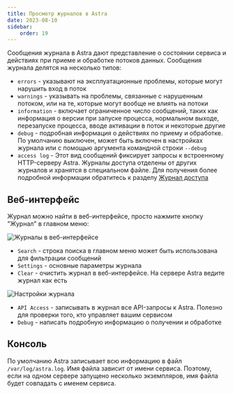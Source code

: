 ```yaml
---
title: Просмотр журналов в Astra
date: 2023-08-10
sidebar:
    order: 19
---
```


Сообщения журнала в Astra дают представление о состоянии сервиса и действиях при приеме и обработке потоков данных. Сообщения журнала делятся на несколько типов:

- `errors` - указывают на эксплуатационные проблемы, которые могут нарушить вход в поток
- `warnings` - указывать на проблемы, связанные с нарушенным потоком, или на те, которые могут вообще не влиять на потоки
- `information` - включает ограниченное число сообщений, таких как информация о версии при запуске процесса, нормальном выходе, перезапуске процесса, вводе активации в поток и некоторые другие
- `debug` - подробная информация о действиях по приему и обработке. По умолчанию выключен, может быть включен в настройках журнала или с помощью аргумента командной строки `--debug`
- `access log` - Этот вид сообщений фиксирует запросы к встроенному HTTP-серверу Astra. Журналы доступа отделены от других журналов и хранятся в специальном файле. Для получения более подробной информации обратитесь к разделу [Журнал доступа](/ru/astra/admin-guide/access)

## Веб-интерфейс[](/ru/astra/admin-guide/logs#web-interface)

Журнал можно найти в веб-интерфейсе, просто нажмите кнопку "Журнал" в главном меню:

![Журналы в веб-интерфейсе](https://cdn.cesbo.com/help/astra/admin-guide/log/web.png)

- `Search` - строка поиска в главном меню может быть использована для фильтрации сообщений
- `Settings` - основные параметры журнала
- `Clear` - очистить журнал в веб-интерфейсе. На сервере Astra ведите журнал как есть

![Настройки журнала](https://cdn.cesbo.com/help/astra/admin-guide/log/web-settings.png)

- `API Access` - записывать в журнал все API-запросы к Astra. Полезно для проверки того, кто управляет вашим сервисом
- `Debug` - написать подробную информацию о получении и обработке

## Консоль[](/ru/astra/admin-guide/logs#console)

По умолчанию Astra записывает всю информацию в файл `/var/log/astra.log`. Имя файла зависит от имени сервиса. Поэтому, если на одном сервере запущено несколько экземпляров, имя файла будет совпадать с именем сервиса.
